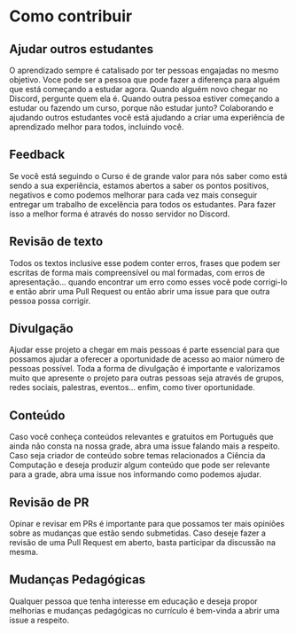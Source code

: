 # Como contribuir

## Ajudar outros estudantes

O aprendizado sempre é catalisado por ter pessoas engajadas no mesmo objetivo. Voce pode ser a pessoa que pode fazer a diferença para alguém que está começando a estudar agora. Quando alguém novo chegar no Discord, pergunte quem ela é. Quando outra pessoa estiver começando a estudar ou fazendo um curso, porque não estudar junto? Colaborando e ajudando outros estudantes você está ajudando a criar uma experiência de aprendizado melhor para todos, incluindo você.

## Feedback

Se você está seguindo o Curso é de grande valor para nós saber como está sendo a sua experiência, estamos abertos a saber os pontos positivos, negativos e como podemos melhorar para cada vez mais conseguir entregar um trabalho de excelência para todos os estudantes. Para fazer isso a melhor forma é através do nosso servidor no Discord.

## Revisão de texto

Todos os textos inclusive esse podem conter erros, frases que podem ser escritas de forma mais compreensível ou mal formadas, com erros de apresentação... quando encontrar um erro como esses você pode corrigi-lo e então abrir uma Pull Request ou então abrir uma issue para que outra pessoa possa corrigir.

## Divulgação

Ajudar esse projeto a chegar em mais pessoas é parte essencial para que possamos ajudar a oferecer a oportunidade de acesso ao maior número de pessoas possível. Toda a forma de divulgação é importante e valorizamos muito que apresente o projeto para outras pessoas seja através de grupos, redes sociais, palestras, eventos... enfim, como tiver oportunidade.

## Conteúdo

Caso você conheça conteúdos relevantes e gratuitos em Português que ainda não consta na nossa grade, abra uma issue falando mais a respeito. Caso seja criador de conteúdo sobre temas relacionados a Ciência da Computação e deseja produzir algum conteúdo que pode ser relevante para a grade, abra uma issue nos informando como podemos ajudar. 

## Revisão de PR

Opinar e revisar em PRs é importante para que possamos ter mais opiniões sobre as mudanças que estão sendo submetidas. Caso deseje fazer a revisão de uma Pull Request em aberto, basta participar da discussão na mesma.

## Mudanças Pedagógicas

Qualquer pessoa que tenha interesse em educação e deseja propor melhorias e mudanças pedagógicas no currículo é bem-vinda a abrir uma issue a respeito.
